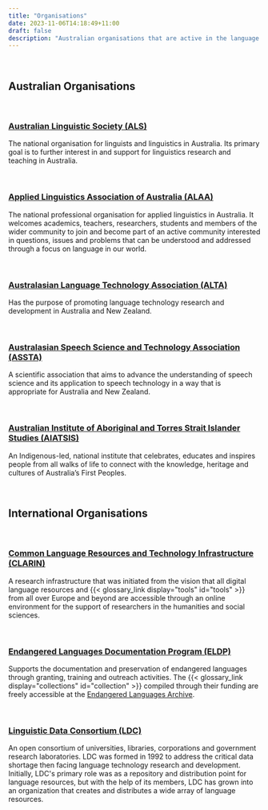 ```yaml
---
title: "Organisations"
date: 2023-11-06T14:18:49+11:00
draft: false
description: "Australian organisations that are active in the language research space, as well as international organisations working in the global language space."
---
```


<br>

## Australian Organisations

<br>

### [Australian Linguistic Society (ALS)](https://als.asn.au/Home)
  
The national organisation for linguists and linguistics in Australia. Its primary goal is to further interest in and support for linguistics research and teaching in Australia.

<br>

### [Applied Linguistics Association of Australia (ALAA)](https://alaa.net.au/)
  
The national professional organisation for applied linguistics in Australia. It welcomes academics, teachers, researchers, students and members of the wider community to join and become part of an active community interested in questions, issues and problems that can be understood and addressed through a focus on language in our world.

<br>

### [Australasian Language Technology Association (ALTA)](https://www.alta.asn.au/index.html)

Has the purpose of promoting language technology research and development in Australia and New Zealand.

<br>

### [Australasian Speech Science and Technology Association (ASSTA)](https://assta.org/)

A scientific association that aims to advance the understanding of speech science and its application to speech technology in a way that is appropriate for Australia and New Zealand.

<br>

### [Australian Institute of Aboriginal and Torres Strait Islander Studies (AIATSIS)](https://aiatsis.gov.au/)

An Indigenous-led, national institute that celebrates, educates and inspires people from all walks of life to connect with the knowledge, heritage and cultures of Australia’s First Peoples.

<br>

## International Organisations

<br>

### [Common Language Resources and Technology Infrastructure (CLARIN)](https://www.clarin.eu/)

A research infrastructure that was initiated from the vision that all digital language resources and {{< glossary_link display="tools" id="tools" >}} from all over Europe and beyond are accessible through an online environment for the support of researchers in the humanities and social sciences.

<br>

### [Endangered Languages Documentation Program (ELDP)](https://www.eldp.net/)

Supports the documentation and preservation of endangered languages through granting, training and outreach activities. The {{< glossary_link display="collections" id="collection" >}} compiled through their funding are freely accessible at the [Endangered Languages Archive](#language-archives).

<br>

### [Linguistic Data Consortium (LDC)](https://www.ldc.upenn.edu/)

An open consortium of universities, libraries, corporations and government research laboratories. LDC was formed in 1992 to address the critical data shortage then facing language technology research and development. Initially, LDC's primary role was as a repository and distribution point for language resources, but with the help of its members, LDC has grown into an organization that creates and distributes a wide array of language resources.

<br>